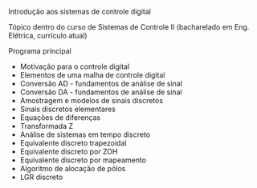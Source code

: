 Introdução aos sistemas de controle digital

Tópico dentro do curso de Sistemas de Controle II (bacharelado em Eng. Elétrica, currículo atual)

Programa principal

- Motivação para o controle digital
- Elementos de uma malha de controle digital
- Conversão AD - fundamentos de análise de sinal
- Conversão DA - fundamentos de análise de sinal
- Amostragem e modelos de sinais discretos
- Sinais discretos elementares
- Equações de diferenças
- Transformada Z
- Análise de sistemas em tempo discreto
- Equivalente discreto trapezoidal
- Equivalente discreto por ZOH
- Equivalente discreto por mapeamento
- Algoritmo de alocação de pólos
- LGR discreto